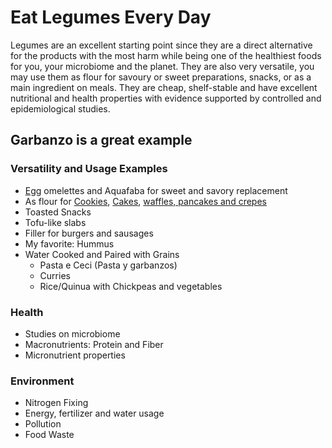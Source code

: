 # Eat Legumes Every Day

Legumes are an excellent starting point since they are a direct alternative for the products with the most harm while being one of the healthiest foods for you, your microbiome and the planet. They are also very versatile, you may use them as flour for savoury or sweet preparations, snacks, or as a main ingredient on meals. They are cheap, shelf-stable and have excellent nutritional and health properties with evidence supported by controlled and epidemiological studies. 

## Garbanzo is a great example

### Versatility and Usage Examples

- [Egg](eggs.md) omelettes and Aquafaba for sweet and savory replacement
- As flour for [Cookies](./../auxiliary_ingredients/granolas_cookies.md), [Cakes](./../auxiliary_ingredients/breads_cakes.md), [waffles, pancakes and crepes](./../auxiliary_ingredients/pancakes_waffles_crepes.md)
- Toasted Snacks
- Tofu-like slabs
- Filler for burgers and sausages
- My favorite: Hummus
- Water Cooked and Paired with Grains
  - Pasta e Ceci (Pasta y garbanzos)
  - Curries
  - Rice/Quinua with Chickpeas and vegetables

### Health

- Studies on microbiome
- Macronutrients: Protein and Fiber
- Micronutrient properties

### Environment

- Nitrogen Fixing
- Energy, fertilizer and water usage
- Pollution
- Food Waste
